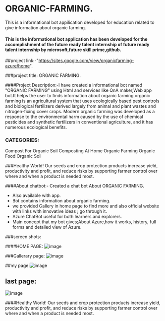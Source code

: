 # ORGANIC-FARMING.
  This is a informational bot appilication developed for education related to give information about organic farming.
  
  
  
  #### This is the informational bot application has been developed for the accomplishment of the future ready talent internship of future ready talent internship by microsoft,future skill prime,github.
  
  
  ##project link:-"https://sites.google.com/view/organicfarming-azure/home".


###project title:
           ORGANIC FARMING.
           
           
 ####Project Description:-I have created a informational bot named "ORGANIC FARMING" using Html and services like QnA maker,Web app bot.It helps the user to finds information about organic farming.organic farming is an agricultural system that uses ecologically based pest controls and biological fertilizers derived largely from animal and plant wastes and nitrogen-fixing cover crops. Modern organic farming was developed as a response to the environmental harm caused by the use of chemical pesticides and synthetic fertilizers in conventional agriculture, and it has numerous ecological benefits.
 
 
 
 
 ### CATEGORIES:
Compost For Organic Soil
Composting At Home
Organic Farming
Organic Food
Organic Soil



###Healthy World!
Our seeds and crop protection products increase yield, productivity and profit, and reduce risks by supporting farmer control over where and when a product is needed most.

####About chatbot:- Created a chat bot About ORGANIC FARMING.
- Also available with app.
- Bot contains information about organic farming.
- we provided Gallery in home page to find more and also official website with links with innovative ideas ; go through it.
- Azure ChatBot useful for both learners and explorers.
- Main concept that my bot gives;About Azure,how it works, history, full forms and detailed view of Azure.


###screen shots:


####HOME PAGE:
![image](https://user-images.githubusercontent.com/113355758/193052758-4ae0ceb5-3a63-4899-9ed9-6baa7aa5b03c.png)


###Gallerary page:
![image](https://user-images.githubusercontent.com/113355758/193053377-68048705-adef-4f0a-9ada-45568179c18c.png)


##my page:![image](https://user-images.githubusercontent.com/113355758/193056129-ad1b1c36-ad3a-4394-bd4e-42d344d2f5e4.png)

## last page:
![image](https://user-images.githubusercontent.com/113355758/193056369-ee5260e3-5f52-4f70-8e3d-c7e3dfe18755.png)


####Healthy World!
Our seeds and crop protection products increase yield, productivity and profit, and reduce risks by supporting farmer control over where and when a product is needed most.

